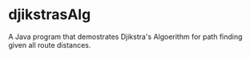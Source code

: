 # djikstrasAlg
 A Java program that demostrates Djikstra's Algoerithm for path finding given all route distances.
